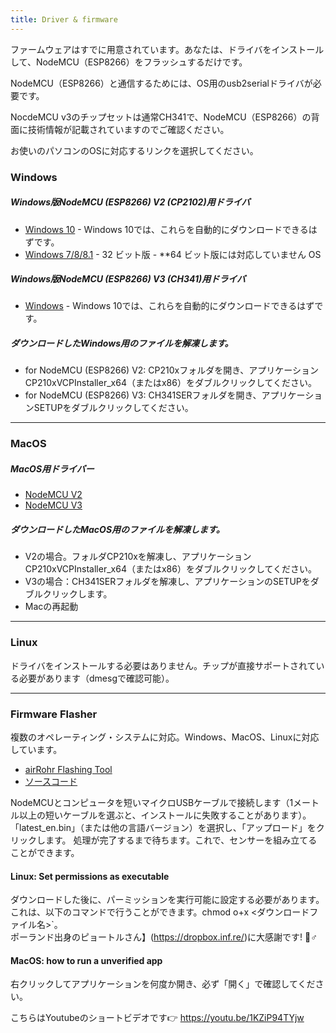 ```yaml
---
title: Driver & firmware
---
```


ファームウェアはすでに用意されています。あなたは、ドライバをインストールして、NodeMCU（ESP8266）をフラッシュするだけです。

NodeMCU（ESP8266）と通信するためには、OS用のusb2serialドライバが必要です。

NocdeMCU v3のチップセットは通常CH341で、NodeMCU（ESP8266）の背面に技術情報が記載されていますのでご確認ください。

お使いのパソコンのOSに対応するリンクを選択してください。

### Windows

##### Windows版NodeMCU (ESP8266) V2 (CP2102)用ドライバ
* [Windows 10](https://www.silabs.com/documents/public/software/CP210x_Universal_Windows_Driver.zip) - Windows 10では、これらを自動的にダウンロードできるはずです。
* [Windows 7/8/8.1](https://www.silabs.com/documents/public/software/CP210x_Windows_Drivers.zip) - 32 ビット版 - **64 ビット版には対応していません OS

##### Windows版NodeMCU (ESP8266) V3 (CH341)用ドライバ
* [Windows](http://www.wch.cn/downloads/file/5.html) - Windows 10では、これらを自動的にダウンロードできるはずです。

##### ダウンロードしたWindows用のファイルを解凍します。
* for NodeMCU (ESP8266) V2: CP210xフォルダを開き、アプリケーションCP210xVCPInstaller_x64（またはx86）をダブルクリックしてください。
* for NodeMCU (ESP8266) V3: CH341SERフォルダを開き、アプリケーションSETUPをダブルクリックしてください。

---

### MacOS

##### MacOS用ドライバー
* [NodeMCU V2](https://www.silabs.com/documents/public/software/Mac_OSX_VCP_Driver.zip)
* [NodeMCU V3](http://www.wch.cn/downloads/file/178.html)

##### ダウンロードしたMacOS用のファイルを解凍します。
* V2の場合。フォルダCP210xを解凍し、アプリケーションCP210xVCPInstaller_x64（またはx86）をダブルクリックしてください。
* V3の場合：CH341SERフォルダを解凍し、アプリケーションのSETUPをダブルクリックします。
* Macの再起動

---

### Linux
ドライバをインストールする必要はありません。チップが直接サポートされている必要があります（dmesgで確認可能）。

---
### Firmware Flasher
複数のオペレーティング・システムに対応。Windows、MacOS、Linuxに対応しています。

* [airRohr Flashing Tool](http://firmware.sensor.community/airrohr/flashing-tool/)
* [ソースコード](https://github.com/opendata-stuttgart/airrohr-firmware-flasher/)

NodeMCUとコンピュータを短いマイクロUSBケーブルで接続します（1メートル以上の短いケーブルを選ぶと、インストールに失敗することがあります）。「latest_en.bin」（または他の言語バージョン）を選択し、「アップロード」をクリックします。
処理が完了するまで待ちます。これで、センサーを組み立てることができます。

#### Linux: Set permissions as executable
ダウンロードした後に、パーミッションを実行可能に設定する必要があります。これは、以下のコマンドで行うことができます。chmod o+x &lt;ダウンロードファイル名&gt;`。
<br>
ポーランド出身のピョートルさん】(https://dropbox.inf.re/)に大感謝です! 🙋♂️

#### MacOS: how to run a unverified app
右クリックしてアプリケーションを何度か開き、必ず「開く」で確認してください。

こちらはYoutubeのショートビデオです👉 https://youtu.be/1KZiP94TYjw





